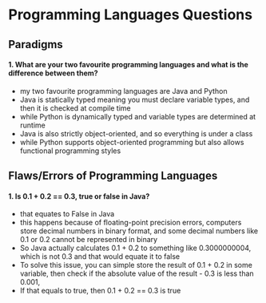 # Programming Languages Questions

## Paradigms 

#### 1. What are your two favourite programming languages and what is the difference between them?

- my two favourite programming languages are Java and Python
- Java is statically typed meaning you must declare variable types, and then it is checked at compile time
- while Python is dynamically typed and variable types are determined at runtime
- Java is also strictly object-oriented, and so everything is under a class
- while Python supports object-oriented programming but also allows functional programming styles


## Flaws/Errors of Programming Languages

#### 1. Is 0.1 + 0.2 == 0.3, true or false in Java?

- that equates to False in Java
- this happens because of floating-point precision errors, computers store decimal numbers in binary format, and some decimal numbers like 0.1 or 0.2 cannot be represented in binary
- So Java actually calculates 0.1 + 0.2 to something like 0.3000000004, which is not 0.3 and that would equate it to false
- To solve this issue, you can simple store the result of 0.1 + 0.2 in some variable, then check if the absolute value of the result - 0.3 is less than 0.001, 
- If that equals to true, then 0.1 + 0.2 == 0.3 is true
